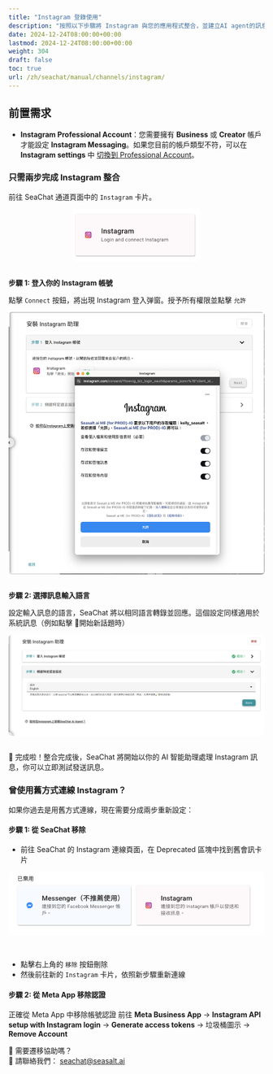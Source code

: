 ```yaml
---
title: "Instagram 登錄使用"
description: "按照以下步驟將 Instagram 與您的應用程式整合，並建立AI agent的訊息。"
date: 2024-12-24T08:00:00+00:00
lastmod: 2024-12-24T08:00:00+00:00
weight: 304
draft: false
toc: true
url: /zh/seachat/manual/channels/instagram/
---
```


## 前置需求

- **Instagram Professional Account**：您需要擁有 **Business** 或 **Creator** 帳戶才能設定 **Instagram Messaging**。如果您目前的帳戶類型不符，可以在 **Instagram settings** 中 [切換到 Professional Account](https://www.facebook.com/business/help/502981923235522)。

### 只需兩步完成 Instagram 整合

前往 SeaChat 通道頁面中的 `Instagram` 卡片。
<div style="display: flex; flex-direction: column; align-items: center;">
<div style="width: 100%; text-align: center; display: flex; flex-direction: column; align-items: center; justify-item: center">
  <a href="/images/seachat/zh/channels/instagram/instagram-card.png" style="height: 200px; width: 100%; height: 100%;display: flex; justify-content: center; align-items: center; overflow: hidden;" target="_blank">
<img width="50%" style="border-radius: 0.4rem; cursor: zoom-in;" src="/images/seachat/zh/channels/instagram/instagram-card.png" alt="SeaChat | Facebook Messenger Integration">
</a>
</div>
</div>

<br/> 

**步驟 1: 登入你的 Instagram 帳號**

點擊 `Connect` 按鈕，將出現 Instagram 登入弹窗。授予所有權限並點擊 `允許`

<div style="display: flex; flex-direction: column; align-items: center;">
<div style="width: 100%; text-align: center; display: flex; flex-direction: column; align-items: center; justify-item: center">
  <a href="/images/seachat/zh/channels/instagram/instagram-step-1.png" style="height: 200px; width: 100%; height: 100%;display: flex; justify-content: center; align-items: center; overflow: hidden;" target="_blank">
<img width="100%" style="border-radius: 0.4rem; cursor: zoom-in;" src="/images/seachat/zh/channels/instagram/instagram-step-1.png" alt="SeaChat | Facebook Messenger Integration">
</a>
</div>
</div>

<br/> 


**步驟 2: 選擇訊息輸入語言**

設定輸入訊息的語言，SeaChat 將以相同語言轉錄並回應。這個設定同樣適用於系統訊息（例如點擊 🧹開始新話題時）


<div style="display: flex; flex-direction: column; align-items: center;">
<div style="width: 100%; text-align: center; display: flex; flex-direction: column; align-items: center; justify-item: center">
  <a href="/images/seachat/zh/channels/instagram/instagram-step-2.png" style="height: 200px; width: 100%; height: 100%;display: flex; justify-content: center; align-items: center; overflow: hidden;" target="_blank">
<img width="100%" style="border-radius: 0.4rem; cursor: zoom-in;" src="/images/seachat/zh/channels/instagram/instagram-step-2.png" alt="SeaChat | Facebook Messenger Integration">
</a>
</div>
</div>

<br/> 

🚀 完成啦！整合完成後，SeaChat 將開始以你的 AI 智能助理處理 Instagram 訊息，你可以立即測試發送訊息。

### 曾使用舊方式連線 Instagram？

如果你過去是用舊方式連線，現在需要分成兩步重新設定：

#### 步驟 1: 從 SeaChat 移除
- 前往 SeaChat 的 Instagram 連線頁面，在 Deprecated 區塊中找到舊會訊卡片
<div style="display: flex; flex-direction: column; align-items: center;">
<div style="width: 100%; text-align: center; display: flex; flex-direction: column; align-items: center; justify-item: center">
  <a href="/images/seachat/zh/channels/instagram/instagram-card-deprecated.png" style="height: 200px; width: 100%; height: 100%;display: flex; justify-content: center; align-items: center; overflow: hidden;" target="_blank">
<img width="100%" style="border-radius: 0.4rem; cursor: zoom-in;" src="/images/seachat/zh/channels/instagram/instagram-card-deprecated.png" alt="SeaChat | Facebook Messenger Integration">
</a>
</div>
</div>

<br/> 

<br/> 

- 點擊右上角的 `移除` 按鈕刪除
- 然後前往新的 `Instagram` 卡片，依照新步驟重新連線

#### 步驟 2: 從 Meta App 移除認證
正確從 Meta App 中移除帳號認證
前往 **Meta Business App** → **Instagram API setup with Instagram login** → **Generate access tokens** → 垃圾桶圖示 → **Remove Account**

🙋 需要遷移協助嗎？ <br/>
📧 請聯絡我們： seachat@seasalt.ai  <br/> 
